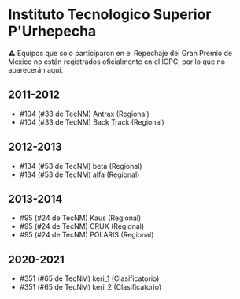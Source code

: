 # Instituto Tecnologico Superior P'Urhepecha

:warning: Equipos que solo participaron en el Repechaje del Gran Premio de México no están registrados oficialmente en el ICPC, por lo que no aparecerán aquí.

## 2011-2012

- #104 (#33 de TecNM) Antrax (Regional)
- #104 (#33 de TecNM) Back Track (Regional)

## 2012-2013

- #134 (#53 de TecNM) beta (Regional)
- #134 (#53 de TecNM) alfa (Regional)

## 2013-2014

- #95 (#24 de TecNM) Kaus (Regional)
- #95 (#24 de TecNM) CRUX (Regional)
- #95 (#24 de TecNM) POLARIS (Regional)

## 2020-2021

- #351 (#65 de TecNM) keri_1 (Clasificatorio)
- #351 (#65 de TecNM) keri_2 (Clasificatorio)


